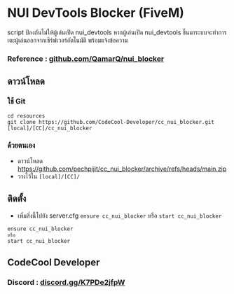 # NUI DevTools Blocker (FiveM) 
script ป้องกันไม่ให้ผู้เล่นเปิด nui_devtools หากผู้เล่นเปิด nui_devtools ขึ้นมาระบบจะทำการเตะผู้เล่นออกจากเซิร์ฟเวอร์อัตโนมัติ พร้อมแจ้งข้อความ

### Reference : [github.com/QamarQ/nui_blocker](https://github.com/QamarQ/nui_blocker)

## ดาวน์โหลด
### ใช้ Git
```
cd resources
git clone https://github.com/CodeCool-Developer/cc_nui_blocker.git [local]/[CC]/cc_nui_blocker
```

### ด้วยตนเอง
- ดาวน์โหลด https://github.com/pechpijit/cc_nui_blocker/archive/refs/heads/main.zip
- วางไว้ใน `[local]/[CC]/`

## ติดตั้ง
- เพิ่มสิ่งนี้ไปยัง server.cfg `ensure cc_nui_blocker` หรือ `start cc_nui_blocker`

```
ensure cc_nui_blocker
หรือ
start cc_nui_blocker
```

## CodeCool Developer
### Discord : [discord.gg/K7PDe2jfpW](https://discord.gg/K7PDe2jfpW)
